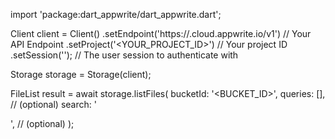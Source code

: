 import 'package:dart_appwrite/dart_appwrite.dart';

Client client = Client()
    .setEndpoint('https://<REGION>.cloud.appwrite.io/v1') // Your API Endpoint
    .setProject('<YOUR_PROJECT_ID>') // Your project ID
    .setSession(''); // The user session to authenticate with

Storage storage = Storage(client);

FileList result = await storage.listFiles(
    bucketId: '<BUCKET_ID>',
    queries: [], // (optional)
    search: '<SEARCH>', // (optional)
);
